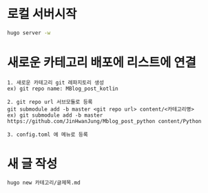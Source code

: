 # 로컬 서버시작
```sh
hugo server -w
```

# 새로운 카테고리 배포에 리스트에 연결
```
1. 새로운 카테고리 git 레파지토리 생성
ex) git repo name: MBlog_post_kotlin

2. git repo url 서브모듈로 등록
git submodule add -b master <git repo url> content/<카테고리명>
ex) git submodule add -b master https://github.com/JinHwanJung/Mblog_post_python content/Python

3. config.toml 에 메뉴로 등록
```

# 새 글 작성
```sh
hugo new 카테고리/글제목.md
```

